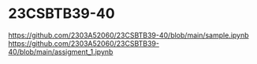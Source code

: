 # 23CSBTB39-40
https://github.com/2303A52060/23CSBTB39-40/blob/main/sample.ipynb
https://github.com/2303A52060/23CSBTB39-40/blob/main/assigment_1.ipynb

